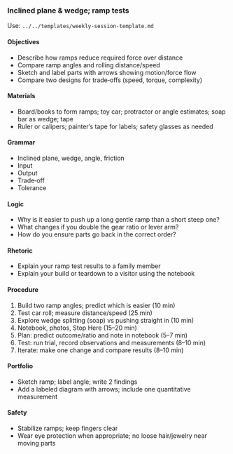 ### Inclined plane & wedge; ramp tests

Use: `../../templates/weekly-session-template.md`

#### Objectives
- Describe how ramps reduce required force over distance
- Compare ramp angles and rolling distance/speed
- Sketch and label parts with arrows showing motion/force flow
- Compare two designs for trade‑offs (speed, torque, complexity)

#### Materials
- Board/books to form ramps; toy car; protractor or angle estimates; soap bar as wedge; tape
- Ruler or calipers; painter’s tape for labels; safety glasses as needed

#### Grammar
- Inclined plane, wedge, angle, friction
- Input
- Output
- Trade‑off
- Tolerance

#### Logic
- Why is it easier to push up a long gentle ramp than a short steep one?
- What changes if you double the gear ratio or lever arm?
- How do you ensure parts go back in the correct order?

#### Rhetoric
- Explain your ramp test results to a family member
- Explain your build or teardown to a visitor using the notebook

#### Procedure
1) Build two ramp angles; predict which is easier (10 min)
2) Test car roll; measure distance/speed (25 min)
3) Explore wedge splitting (soap) vs pushing straight in (10 min)
4) Notebook, photos, Stop Here (15–20 min)
5) Plan: predict outcome/ratio and note in notebook (5–7 min)
6) Test: run trial, record observations and measurements (8–10 min)
7) Iterate: make one change and compare results (8–10 min)

#### Portfolio
- Sketch ramp; label angle; write 2 findings
- Add a labeled diagram with arrows; include one quantitative measurement

#### Safety
- Stabilize ramps; keep fingers clear
- Wear eye protection when appropriate; no loose hair/jewelry near moving parts

<!-- enriched: v1 -->
